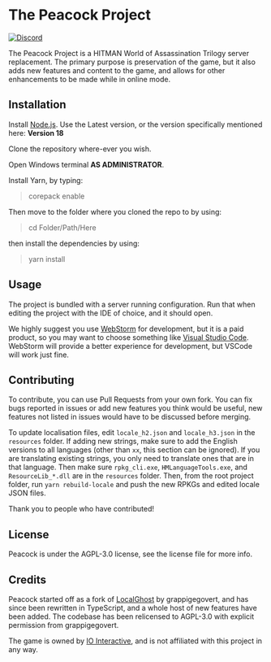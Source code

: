 # The Peacock Project

[![Discord](https://img.shields.io/discord/826809653181808651?label=Discord&logo=discord&logoColor=white&style=for-the-badge)](https://discord.gg/peacock)

The Peacock Project is a HITMAN World of Assassination Trilogy server
replacement.
The primary purpose is preservation of the game, but it also adds new features
and
content to the game, and allows for other enhancements to be made while in
online mode.

## Installation

Install [Node.js](https://nodejs.org/en/). Use the Latest version, or the
version
specifically mentioned here: **Version 18**

Clone the repository where-ever you wish.

Open Windows terminal **AS ADMINISTRATOR**.

Install Yarn, by typing:

> corepack enable

Then move to the folder where you cloned the repo to by using:

> cd Folder/Path/Here

then install the dependencies by using:

> yarn install

## Usage

The project is bundled with a server running configuration.
Run that when editing the project with the IDE of choice, and it should open.

We highly suggest you use [WebStorm](https://www.jetbrains.com/webstorm/) for
development,
but it is a paid product, so you may want to choose something
like [Visual Studio Code](https://code.visualstudio.com/).
WebStorm will provide a better experience for development, but VSCode will work
just fine.

## Contributing

To contribute, you can use Pull Requests from your own fork. You can fix bugs
reported in issues or add new features you think would be useful, new features
not listed in issues would have to be discussed before merging.

To update localisation files, edit `locale_h2.json` and `locale_h3.json` in the
`resources` folder. If adding new strings, make sure to add the English versions
to all languages (other than `xx`, this section can be ignored). If you are
translating existing strings, you only need to translate ones that are in that
language. Then make sure `rpkg_cli.exe`, `HMLanguageTools.exe`, and
`ResourceLib_*.dll` are in the `resources` folder. Then, from the root project
folder, run `yarn rebuild-locale` and push the new RPKGs and edited locale JSON
files.

Thank you to people who have contributed!

## License

Peacock is under the AGPL-3.0 license, see the license file for more info.

## Credits

Peacock started off as a fork
of [LocalGhost](https://gitlab.com/grappigegovert/LocalGhost)
by grappigegovert, and has since been rewritten in TypeScript, and a whole host
of new features have been added. The codebase has been relicensed to AGPL-3.0
with explicit permission from grappigegovert.

The game is owned by [IO Interactive](https://ioi.dk), and is not affiliated
with this project in any way.
